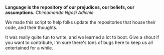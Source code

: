 **Language is the repository of our prejudices, our beliefs, our assumptions.**
*Chimamanda Ngozi Adichie*

We made this script to help folks update the repositories that house their code, and their thoughts.

It was really quite fun to write, and we learned a lot to boot. Give a shout if you want to contribute, I'm sure there's tons of bugs here to keep us all entertained for a while.
